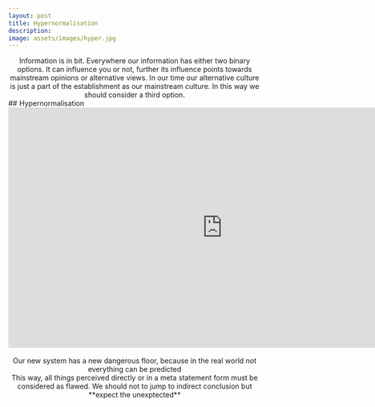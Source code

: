 ```yaml
---
layout: post
title: Hypernormalisation
description:
image: assets/images/hyper.jpg
---
```


<center> Information is in bit. Everywhere our information has either two binary options. It can influence you or not, further its influence points towards mainstream opinions or alternative views. In our time our alternative culture is just a part of the establishment as our mainstream culture. In this way we should consider a third option. <br/> </center>
## Hypernormalisation
<center> <iframe width="853" height="480" src="https://www.youtube.com/embed/bvKUN1a2AHE" frameborder="0" allowfullscreen></iframe> </center>
<br/> <center> Our new system has a new dangerous floor, because in the real world not everything can be predicted <br/>
This way, all things perceived directly or in a meta statement form must be considered as flawed.  We should not to jump to indirect conclusion but **expect the unexptected** <br/> </center>


